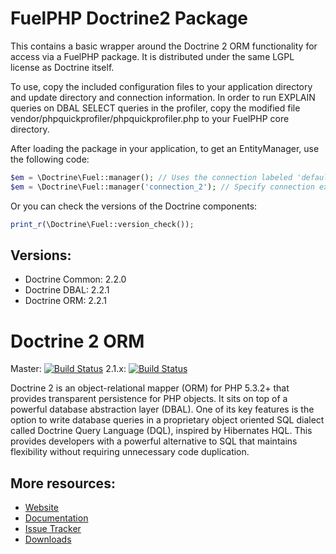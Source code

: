# FuelPHP Doctrine2 Package

This contains a basic wrapper around the Doctrine 2 ORM functionality for access via a FuelPHP package. It is distributed under the same LGPL license as Doctrine itself.

To use, copy the included configuration files to your application directory and update directory and connection information. In order to run EXPLAIN queries on DBAL SELECT queries in the profiler, copy the modified file vendor/phpquickprofiler/phpquickprofiler.php to your FuelPHP core directory.

After loading the package in your application, to get an EntityManager, use the following code:

```php
$em = \Doctrine\Fuel::manager(); // Uses the connection labeled 'default' in your configuration
$em = \Doctrine\Fuel::manager('connection_2'); // Specify connection explicitly
```

Or you can check the versions of the Doctrine components:

```php
print_r(\Doctrine\Fuel::version_check());
```

## Versions:

* Doctrine Common: 2.2.0
* Doctrine DBAL: 2.2.1
* Doctrine ORM: 2.2.1

# Doctrine 2 ORM

Master: [![Build Status](https://secure.travis-ci.org/doctrine/doctrine2.png?branch=master)](http://travis-ci.org/doctrine/doctrine2)
2.1.x: [![Build Status](https://secure.travis-ci.org/doctrine/doctrine2.png?branch=2.1.x)](http://travis-ci.org/doctrine/doctrine2)

Doctrine 2 is an object-relational mapper (ORM) for PHP 5.3.2+ that provides transparent persistence for PHP objects. It sits on top of a powerful database abstraction layer (DBAL). One of its key features is the option to write database queries in a proprietary object oriented SQL dialect called Doctrine Query Language (DQL), inspired by Hibernates HQL. This provides developers with a powerful alternative to SQL that maintains flexibility without requiring unnecessary code duplication.

## More resources:

* [Website](http://www.doctrine-project.org)
* [Documentation](http://www.doctrine-project.org/projects/orm/2.0/docs/reference/introduction/en)
* [Issue Tracker](http://www.doctrine-project.org/jira/browse/DDC)
* [Downloads](http://github.com/doctrine/doctrine2/downloads)

